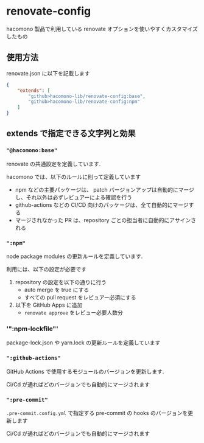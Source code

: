# renovate-config

hacomono 製品で利用している renovate オプションを使いやすくカスタマイズしたもの

## 使用方法

renovate.json に以下を記載します

```json
{
    "extends": [
        "github>hacomono-lib/renovate-config:base",
        "github>hacomono-lib/renovate-config:npm"
    ]
}
```

## extends で指定できる文字列と効果

### `"@hacomono:base"`

renovate の共通設定を定義しています.

hacomono では、以下のルールに則って定義しています

- npm などの主要パッケージは、 patch バージョンアップは自動的にマージし、それ以外は必ずレビュアーによる確認を行う
- github-actions などの CI/CD 向けのパッケージは、全て自動的にマージする
- マージされなかった PR は、repository ごとの担当者に自動的にアサインされる

### `":npm"`

node package modules の更新ルールを定義しています.

利用には、以下の設定が必要です

1. repository の設定を以下の通りに行う
   - auto merge を true にする
   - すべての pull request をレビュアー必須にする
2. 以下を GitHub Apps に追加
   - `renovate approve` をレビュー必要人数分
   
### '":npm-lockfile"'

package-lock.json や yarn.lock の更新ルールを定義しています

### `":github-actions"`

GitHub Actions で使用するモジュールのバージョンを更新します.

Ci/Cd が通ればどのバージョンでも自動的にマージされます

### `":pre-commit"`

`.pre-commit.config.yml` で指定する pre-commit の hooks のバージョンを更新します

Ci/Cd が通ればどのバージョンでも自動的にマージされます
